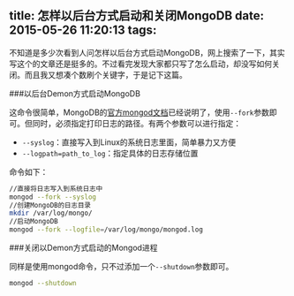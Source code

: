 title: 怎样以后台方式启动和关闭MongoDB
date: 2015-05-26 11:20:13
tags:
---

不知道是多少次看到人问怎样以后台方式启动MongoDB，网上搜索了一下，其实写这个的文章还是挺多的。不过看完发现大家都只写了怎么启动，却没写如何关闭。而且我又想凑个数刷个关键字，于是记下这篇。

<!--more-->

###以后台Demon方式启动MongoDB

这命令很简单，MongoDB的[官方mongod文档](http://docs.mongodb.org/manual/tutorial/manage-mongodb-processes/)已经说明了，使用`--fork`参数即可。但同时，必须指定打印日志的路径。有两个参数可以进行指定：

*   `--syslog`：直接写入到Linux的系统日志里面，简单暴力又方便
*   `--logpath=path_to_log`：指定具体的日志存储位置

命令如下：

```sh
//直接将日志写入到系统日志中
mongod --fork --syslog
//创建MongoDB的日志目录
mkdir /var/log/mongo/
//启动MongoDB
mongod --fork --logfile=/var/log/mongo/mongod.log
```

###关闭以Demon方式启动的Mongod进程

同样是使用mongod命令，只不过添加一个`--shutdown`参数即可。

```sh
mongod --shutdown
```